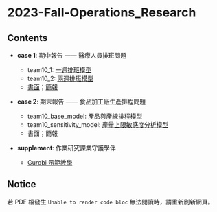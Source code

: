 # 2023-Fall-Operations_Research

## Contents
* **case 1**: 期中報告 —— 醫療人員排班問題
  * team10_1: [一週排班模型](https://github.com/pcchiu03/23Fall-Operations_Research/blob/main/case%201/team10_1.py)
  * team10_2: [兩週排班模型](https://github.com/pcchiu03/23Fall-Operations_Research/blob/main/case%201/team10_2.py)
  * [書面](https://github.com/pcchiu03/23Fall-Operations_Research/blob/main/case%201/team10_書面.pdf)；[簡報](https://github.com/pcchiu03/23Fall-Operations_Research/blob/main/case%201/team10_簡報.pdf)
  
* **case 2**: 期末報告 —— 食品加工廠生產排程問題
  * team10_base_model: [產品與產線排程模型](https://github.com/pcchiu03/23Fall-Operations_Research/blob/main/case%202/team10_base_model.py)
  * team10_sensitivity_model: [產量上限敏感度分析模型](https://github.com/pcchiu03/23Fall-Operations_Research/blob/main/case%202/team10_sensitivity_model.py)
  * 書面；簡報
    
* **supplement**: 作業研究課業守護學伴
  *  [Gurobi 示範教學](https://github.com/pcchiu03/23Fall-Operations_Research/tree/main/supplement)


## Notice
若 PDF 檔發生 `Unable to render code bloc` 無法閱讀時，請重新刷新網頁。
